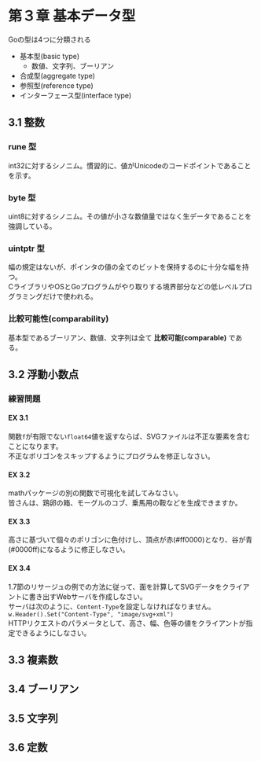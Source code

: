 # 第３章 基本データ型
Goの型は4つに分類される
- 基本型(basic type)
  - 数値、文字列、ブーリアン
- 合成型(aggregate type)
- 参照型(reference type)
- インターフェース型(interface type)

## 3.1 整数
### rune 型 
int32に対するシノニム。慣習的に、値がUnicodeのコードポイントであることを示す。
### byte 型
uint8に対するシノニム。その値が小さな数値量ではなく生データであることを強調している。
### uintptr 型
幅の規定はないが、ポインタの値の全てのビットを保持するのに十分な幅を持つ。  
CライブラリやOSとGoプログラムがやり取りする境界部分などの低レベルプログラミングだけで使われる。
### 比較可能性(comparability)
基本型であるブーリアン、数値、文字列は全て **比較可能(comparable)** である。  

## 3.2 浮動小数点
### 練習問題
#### EX 3.1
関数`f`が有限でない`float64`値を返すならば、SVGファイルは不正な<polygon>要素を含むことになります。  
不正なポリゴンをスキップするようにプログラムを修正しなさい。

#### EX 3.2
mathパッケージの別の関数で可視化を試してみなさい。  
皆さんは、鶏卵の箱、モーグルのコブ、乗馬用の鞍などを生成できますか。

#### EX 3.3
高さに基づいて個々のポリゴンに色付けし、頂点が赤(#ff0000)となり、谷が青(#0000ff)になるように修正しなさい。

#### EX 3.4
1.7節のリサージュの例での方法に従って、面を計算してSVGデータをクライアントに書き出すWebサーバを作成しなさい。  
サーバは次のように、`Content-Type`を設定しなければなりません。  
`w.Header().Set("Content-Type", "image/svg+xml")`  
HTTPリクエストのパラメータとして、高さ、幅、色等の値をクライアントが指定できるようにしなさい。

## 3.3 複素数
## 3.4 ブーリアン
## 3.5 文字列
## 3.6 定数

